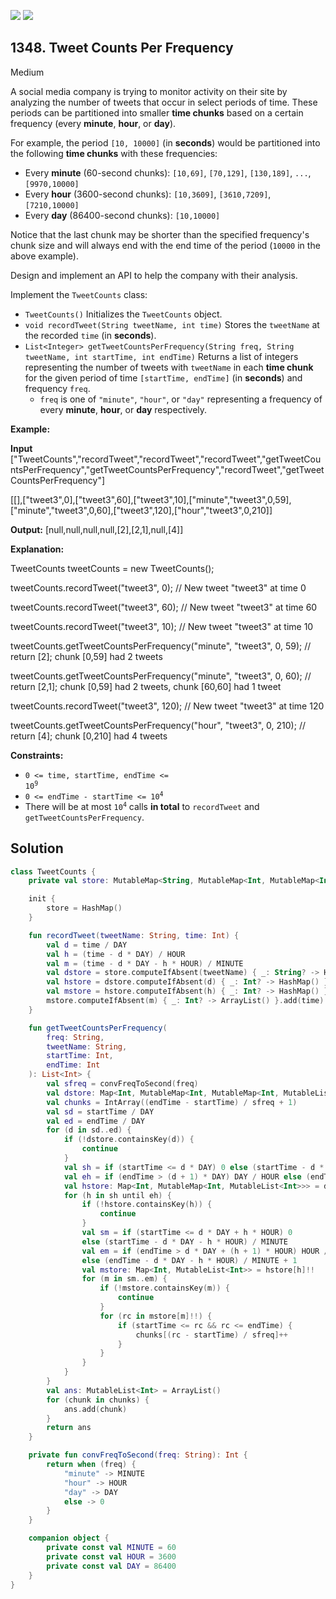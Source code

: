 [![](https://img.shields.io/github/stars/javadev/LeetCode-in-Kotlin?label=Stars&style=flat-square)](https://github.com/javadev/LeetCode-in-Kotlin)
[![](https://img.shields.io/github/forks/javadev/LeetCode-in-Kotlin?label=Fork%20me%20on%20GitHub%20&style=flat-square)](https://github.com/javadev/LeetCode-in-Kotlin/fork)

## 1348\. Tweet Counts Per Frequency

Medium

A social media company is trying to monitor activity on their site by analyzing the number of tweets that occur in select periods of time. These periods can be partitioned into smaller **time chunks** based on a certain frequency (every **minute**, **hour**, or **day**).

For example, the period `[10, 10000]` (in **seconds**) would be partitioned into the following **time chunks** with these frequencies:

*   Every **minute** (60-second chunks): `[10,69]`, `[70,129]`, `[130,189]`, `...`, `[9970,10000]`
*   Every **hour** (3600-second chunks): `[10,3609]`, `[3610,7209]`, `[7210,10000]`
*   Every **day** (86400-second chunks): `[10,10000]`

Notice that the last chunk may be shorter than the specified frequency's chunk size and will always end with the end time of the period (`10000` in the above example).

Design and implement an API to help the company with their analysis.

Implement the `TweetCounts` class:

*   `TweetCounts()` Initializes the `TweetCounts` object.
*   `void recordTweet(String tweetName, int time)` Stores the `tweetName` at the recorded `time` (in **seconds**).
*   `List<Integer> getTweetCountsPerFrequency(String freq, String tweetName, int startTime, int endTime)` Returns a list of integers representing the number of tweets with `tweetName` in each **time chunk** for the given period of time `[startTime, endTime]` (in **seconds**) and frequency `freq`.
    *   `freq` is one of `"minute"`, `"hour"`, or `"day"` representing a frequency of every **minute**, **hour**, or **day** respectively.

**Example:**

**Input** ["TweetCounts","recordTweet","recordTweet","recordTweet","getTweetCountsPerFrequency","getTweetCountsPerFrequency","recordTweet","getTweetCountsPerFrequency"]

[[],["tweet3",0],["tweet3",60],["tweet3",10],["minute","tweet3",0,59],["minute","tweet3",0,60],["tweet3",120],["hour","tweet3",0,210]]

**Output:** [null,null,null,null,[2],[2,1],null,[4]]

**Explanation:** 

TweetCounts tweetCounts = new TweetCounts(); 

tweetCounts.recordTweet("tweet3", 0); // New tweet "tweet3" at time 0 

tweetCounts.recordTweet("tweet3", 60); // New tweet "tweet3" at time 60 

tweetCounts.recordTweet("tweet3", 10); // New tweet "tweet3" at time 10 

tweetCounts.getTweetCountsPerFrequency("minute", "tweet3", 0, 59); // return [2]; chunk [0,59] had 2 tweets

tweetCounts.getTweetCountsPerFrequency("minute", "tweet3", 0, 60); // return [2,1]; chunk [0,59] had 2 tweets, chunk [60,60] had 1 tweet 

tweetCounts.recordTweet("tweet3", 120); // New tweet "tweet3" at time 120 

tweetCounts.getTweetCountsPerFrequency("hour", "tweet3", 0, 210); // return [4]; chunk [0,210] had 4 tweets

**Constraints:**

*   <code>0 <= time, startTime, endTime <= 10<sup>9</sup></code>
*   <code>0 <= endTime - startTime <= 10<sup>4</sup></code>
*   There will be at most <code>10<sup>4</sup></code> calls **in total** to `recordTweet` and `getTweetCountsPerFrequency`.

## Solution

```kotlin
class TweetCounts {
    private val store: MutableMap<String, MutableMap<Int, MutableMap<Int, MutableMap<Int, MutableList<Int>>>>>

    init {
        store = HashMap()
    }

    fun recordTweet(tweetName: String, time: Int) {
        val d = time / DAY
        val h = (time - d * DAY) / HOUR
        val m = (time - d * DAY - h * HOUR) / MINUTE
        val dstore = store.computeIfAbsent(tweetName) { _: String? -> HashMap() }
        val hstore = dstore.computeIfAbsent(d) { _: Int? -> HashMap() }
        val mstore = hstore.computeIfAbsent(h) { _: Int? -> HashMap() }
        mstore.computeIfAbsent(m) { _: Int? -> ArrayList() }.add(time)
    }

    fun getTweetCountsPerFrequency(
        freq: String,
        tweetName: String,
        startTime: Int,
        endTime: Int
    ): List<Int> {
        val sfreq = convFreqToSecond(freq)
        val dstore: Map<Int, MutableMap<Int, MutableMap<Int, MutableList<Int>>>> = store[tweetName]!!
        val chunks = IntArray((endTime - startTime) / sfreq + 1)
        val sd = startTime / DAY
        val ed = endTime / DAY
        for (d in sd..ed) {
            if (!dstore.containsKey(d)) {
                continue
            }
            val sh = if (startTime <= d * DAY) 0 else (startTime - d * DAY) / HOUR
            val eh = if (endTime > (d + 1) * DAY) DAY / HOUR else (endTime - d * DAY) / HOUR + 1
            val hstore: Map<Int, MutableMap<Int, MutableList<Int>>> = dstore[d]!!
            for (h in sh until eh) {
                if (!hstore.containsKey(h)) {
                    continue
                }
                val sm = if (startTime <= d * DAY + h * HOUR) 0
                else (startTime - d * DAY - h * HOUR) / MINUTE
                val em = if (endTime > d * DAY + (h + 1) * HOUR) HOUR / MINUTE
                else (endTime - d * DAY - h * HOUR) / MINUTE + 1
                val mstore: Map<Int, MutableList<Int>> = hstore[h]!!
                for (m in sm..em) {
                    if (!mstore.containsKey(m)) {
                        continue
                    }
                    for (rc in mstore[m]!!) {
                        if (startTime <= rc && rc <= endTime) {
                            chunks[(rc - startTime) / sfreq]++
                        }
                    }
                }
            }
        }
        val ans: MutableList<Int> = ArrayList()
        for (chunk in chunks) {
            ans.add(chunk)
        }
        return ans
    }

    private fun convFreqToSecond(freq: String): Int {
        return when (freq) {
            "minute" -> MINUTE
            "hour" -> HOUR
            "day" -> DAY
            else -> 0
        }
    }

    companion object {
        private const val MINUTE = 60
        private const val HOUR = 3600
        private const val DAY = 86400
    }
}
```